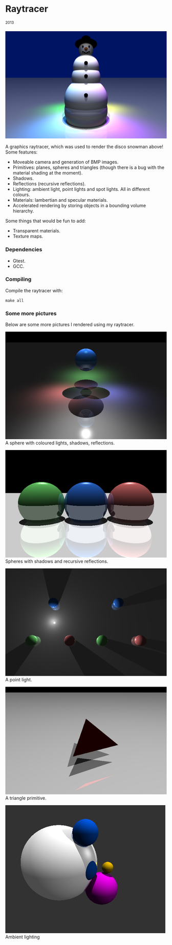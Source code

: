 # Raytracer #
<sup>2013</sup>

![A Disco Snowman](renders/snowman-disco.png "Disco Snowman")

A graphics raytracer, which was used to render the disco snowman above! Some features:

* Moveable camera and generation of BMP images.
* Primitives: planes, spheres and triangles (though there is a bug with the
    material shading at the moment).
* Shadows.
* Reflections (recursive reflections).
* Lighting: ambient light, point lights and spot lights. All in different
    colours.
* Materials: lambertian and specular materials.
* Accelerated rendering by storing objects in a bounding volume hierarchy.

Some things that would be fun to add:

* Transparent materials.
* Texture maps.

### Dependencies ###

* Gtest.
* GCC.

### Compiling ###

Compile the raytracer with:

```
make all
```

### Some more pictures ###

Below are some more pictures I rendered using my raytracer.

![A sphere with coloured lights, shadows, reflections.](renders/cool-disco-shadows.png "A sphere with coloured lights, shadows, reflections.")
A sphere with coloured lights, shadows, reflections.

![Spheres with shadows and recursive reflections.](renders/spheres-shadows-recursive-reflections.png "Spheres with shadows and recursive reflections.")
Spheres with shadows and recursive reflections.

![A point light.](renders/point-light.png "A point light.")
A point light.

![A triangle primitive.](renders/triangle-reflection-shadows.png "A triangle primitive.")
A triangle primitive.

![Merged spheres.](renders/ambient.bmp "Merged spheres.")
Ambient lighting
